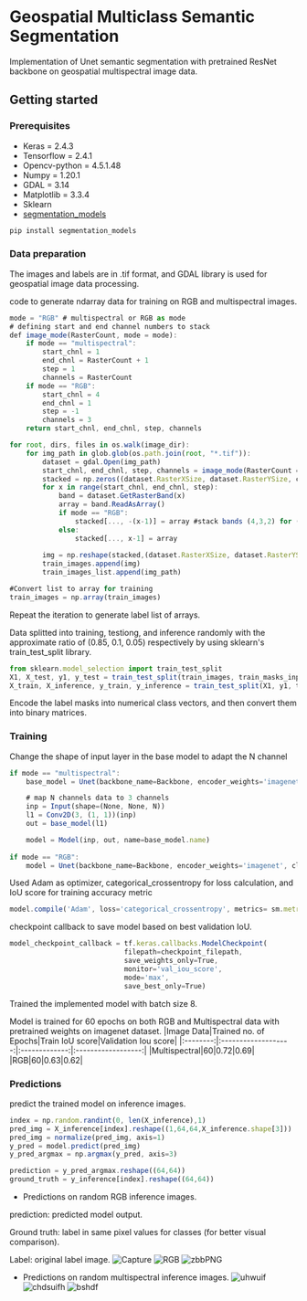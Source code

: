 # Geospatial Multiclass Semantic Segmentation
  Implementation of Unet semantic segmentation with pretrained ResNet backbone on geospatial multispectral image data.
## Getting started
### Prerequisites
- Keras = 2.4.3
- Tensorflow = 2.4.1
- Opencv-python = 4.5.1.48
- Numpy = 1.20.1
- GDAL = 3.14
- Matplotlib = 3.3.4
- Sklearn 
- [segmentation_models](https://github.com/qubvel/segmentation_models)

```javascript
pip install segmentation_models
```
### Data preparation
The images and labels are in .tif format, and GDAL library is used for geospatial image data processing.

code to generate ndarray data for training on RGB and multispectral images.

```javascript
mode = "RGB" # multispectral or RGB as mode
# defining start and end channel numbers to stack
def image_mode(RasterCount, mode = mode):
    if mode == "multispectral":
        start_chnl = 1
        end_chnl = RasterCount + 1
        step = 1
        channels = RasterCount
    if mode == "RGB":
        start_chnl = 4
        end_chnl = 1
        step = -1
        channels = 3
    return start_chnl, end_chnl, step, channels

for root, dirs, files in os.walk(image_dir):
    for img_path in glob.glob(os.path.join(root, "*.tif")):
        dataset = gdal.Open(img_path)
        start_chnl, end_chnl, step, channels = image_mode(RasterCount = dataset.RasterCount)
        stacked = np.zeros((dataset.RasterXSize, dataset.RasterYSize, channels), int)
        for x in range(start_chnl, end_chnl, step):
            band = dataset.GetRasterBand(x)
            array = band.ReadAsArray()
            if mode == "RGB":
                stacked[..., -(x-1)] = array #stack bands (4,3,2) for (R,G,B) respectively.
            else:
                stacked[..., x-1] = array
            
        img = np.reshape(stacked,(dataset.RasterXSize, dataset.RasterYSize, channels))
        train_images.append(img)
        train_images_list.append(img_path)    

#Convert list to array for training
train_images = np.array(train_images)
```
Repeat the iteration to generate label list of arrays.

Data splitted into training, testiong, and inference randomly with the approximate ratio of (0.85, 0.1, 0.05) respectively by using sklearn's train_test_split library.
```javascript
from sklearn.model_selection import train_test_split
X1, X_test, y1, y_test = train_test_split(train_images, train_masks_input, test_size = 0.10, random_state = 0)
X_train, X_inference, y_train, y_inference = train_test_split(X1, y1, test_size = 0.05, random_state = 0)
```
Encode the label masks into numerical class vectors, and then convert them into binary matrices.
### Training
Change the shape of input layer in the base model to adapt the N channel
```javascript
if mode == "multispectral":
    base_model = Unet(backbone_name=Backbone, encoder_weights='imagenet', classes = n_classes, activation = 'softmax')

    # map N channels data to 3 channels
    inp = Input(shape=(None, None, N))
    l1 = Conv2D(3, (1, 1))(inp) 
    out = base_model(l1)

    model = Model(inp, out, name=base_model.name)
    
if mode == "RGB":
    model = Unet(backbone_name=Backbone, encoder_weights='imagenet', classes = n_classes, activation = 'softmax')
```
Used Adam as optimizer, categorical_crossentropy for loss calculation, and IoU score for training accuracy metric
```javascript
model.compile('Adam', loss='categorical_crossentropy', metrics= sm.metrics.IOUScore())
```
checkpoint callback to save model based on best validation IoU.
```javascript
model_checkpoint_callback = tf.keras.callbacks.ModelCheckpoint(
                            filepath=checkpoint_filepath,
                            save_weights_only=True,
                            monitor='val_iou_score',
                            mode='max',
                            save_best_only=True)
```
Trained the implemented model with batch size 8.

Model is trained for 60 epochs on both RGB and Multispectral data with pretrained weights on imagenet dataset.
|Image Data|Trained no. of Epochs|Train IoU score|Validation Iou score|
|:--------:|:-------------------:|:-------------:|:------------------:|
|Multispectral|60|0.72|0.69|
|RGB|60|0.63|0.62|
### Predictions
predict the trained model on inference images.
```javascript
index = np.random.randint(0, len(X_inference),1) 
pred_img = X_inference[index].reshape((1,64,64,X_inference.shape[3]))
pred_img = normalize(pred_img, axis=1)
y_pred = model.predict(pred_img)
y_pred_argmax = np.argmax(y_pred, axis=3)

prediction = y_pred_argmax.reshape((64,64))
ground_truth = y_inference[index].reshape((64,64))
```
- Predictions on random RGB inference images.

prediction: predicted model output.

Ground truth: label in same pixel values for classes (for better visual comparison).

Label: original label image.
![Capture](https://user-images.githubusercontent.com/58230700/125792388-664c6d2c-1719-42f3-a09f-3ae886b9a73c.PNG)
![RGB](https://user-images.githubusercontent.com/58230700/125793374-ab753eee-04b7-4d92-919e-a65ad5264eb1.PNG)
![zbbPNG](https://user-images.githubusercontent.com/58230700/125793758-982cc699-61f4-4367-9a66-13eef9e575ce.PNG)
- Predictions on random multispectral inference images.
![uhwuif](https://user-images.githubusercontent.com/58230700/125794513-3bf6e6cd-23de-4b1e-9c2b-6986c4b0b326.PNG)
![chdsuifh](https://user-images.githubusercontent.com/58230700/125794543-0259cc39-8a14-4925-9911-8a7e08c1cf62.PNG)
![bshdf](https://user-images.githubusercontent.com/58230700/125794602-0682a2b0-c097-463e-a0db-3bf22123761b.PNG)
